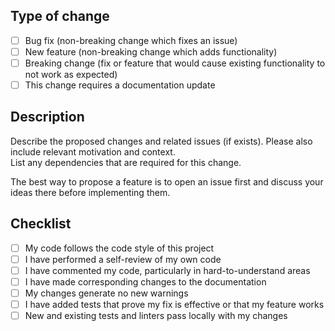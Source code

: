 <!-- markdownlint-disable-next-line md041 -->
## Type of change

* [ ] Bug fix (non-breaking change which fixes an issue)
* [ ] New feature (non-breaking change which adds functionality)
* [ ] Breaking change (fix or feature that would cause existing functionality to not work as expected)
* [ ] This change requires a documentation update

## Description

Describe the proposed changes and related issues (if exists). Please also include relevant motivation and context. \
List any dependencies that are required for this change.

The best way to propose a feature is to open an issue first and discuss your ideas there before implementing them.

## Checklist

* [ ] My code follows the code style of this project
* [ ] I have performed a self-review of my own code
* [ ] I have commented my code, particularly in hard-to-understand areas
* [ ] I have made corresponding changes to the documentation
* [ ] My changes generate no new warnings
* [ ] I have added tests that prove my fix is effective or that my feature works
* [ ] New and existing tests and linters pass locally with my changes
